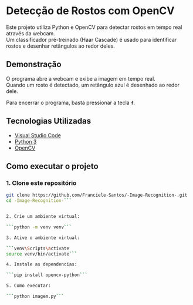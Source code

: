 # Detecção de Rostos com OpenCV

Este projeto utiliza Python e OpenCV para detectar rostos em tempo real através da webcam.  
Um classificador pré-treinado (Haar Cascade) é usado para identificar rostos e desenhar retângulos ao redor deles.

## Demonstração

O programa abre a webcam e exibe a imagem em tempo real.  
Quando um rosto é detectado, um retângulo azul é desenhado ao redor dele.  

Para encerrar o programa, basta pressionar a tecla **`f`**.

## Tecnologias Utilizadas

- [Visual Studio Code](https://code.visualstudio.com/)
- [Python 3](https://www.python.org/)
- [OpenCV](https://opencv.org/)

## Como executar o projeto

### 1. Clone este repositório

```bash
git clone https://github.com/Franciele-Santos/-Image-Recognition-.git
cd -Image-Recognition-```


2. Crie um ambiente virtual:

```python -m venv venv```

3. Ative o ambiente virtual:

```venv\Scripts\activate 
source venv/bin/activate```

4. Instale as dependencias:

```pip install opencv-python```

5. Como executar:

```python imagem.py```



